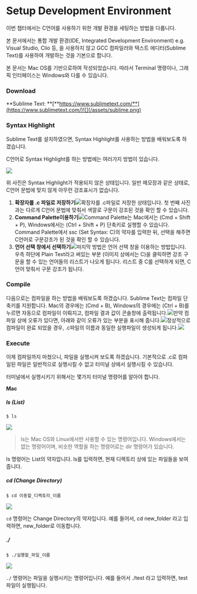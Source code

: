 # Setup Development Environment

이번 챕터에서는 C언어를 사용하기 위한 개발 환경을 세팅하는 방법을 다룹니다.

본 문서에서는 통합 개발 환경\(IDE, Integrated Development Environment\) e.g. Visual Studio, Clio 등, 을 사용하지 않고 GCC 컴파일러와 텍스트 에디터\(Sublime Text\)를 사용하여 개발하는 것을 기본으로 합니다.

본 문서는 Mac OS를 기반으로하여 작성되었습니다. 따라서 Terminal 명령이나, 그래픽 인터페이스는 Windows와 다를 수 있습니다.

### Download

**Sublime Text: **[**https://www.sublimetext.com/**](https://www.sublimetext.com/)![](/assets/sublime.png)

### Syntax Highlight

Sublime Text를 설치하였으면, Syntax Highlight를 사용하는 방법을 배워보도록 하겠습니다.

C언어로 Syntax Highlight를 하는 방법에는 여러가지 방법이 있습니다.

![](/assets/defalut.png)

위 사진은 Syntax Highlight가 적용되지 않은 상태입니다. 일반 메모장과 같은 상태로, C언어 문법에 맞지 않게 아무런 강조표시가 없습니다.

1. **확장자를 .c 파일로 저장하기**![](/assets/savetocfile.png)확장자를 .c파일로 저장한 상태입니다.  첫 번째 사진과는 다르게 C언어 문법에 맞춰서 색깔로 구문이 강조된 것을 확인 할 수 있습니다.
2. **Command Palette이용하기**![](/assets/command.png)Command Palette는 Mac에서는 \(Cmd + Shift + P\), Windows에서는 \(Ctrl + Shift + P\) 단축키로 실행할 수 있습니다. Command Palette에서 ssc \(Set Syntax: C\)의 약자를 입력한 뒤, 선택을 해주면 C언어로 구문강조가 된 것을 확인 할 수 있습니다.
3. **언어 선택 창에서 선택하기**![](/assets/select.png)마지막 방법은 언어 선택 창을 이용하는 방법입니다. 우측 하단에 Plain Text라고 써있는 부분 \(이미지 상에서는 C\)을 클릭하면 강조 구문을 할 수 있는 언어들의 리스트가 나오게 됩니다. 리스트 중 C를 선택하게 되면, C언어 맞춰서 구문 강조가 됩니다.


### Compile

다음으로는 컴파일을 하는 방법을 배워보도록 하겠습니다. Sublime Text는 컴파일 단축키를 지원합니다. Mac의 경우에는 \(Cmd + B\), Windows의 경우에는 \(Ctrl + B\)를 누르면 자동으로 컴파일이 이뤄지고, 컴파일 결과 값이 콘솔창에 출력됩니다.![](/assets/compile.png)만약 컴파일 상에 오류가 있다면, 아래와 같이 오류가 있는 부분을 표시해 줍니다.![](/assets/compile_error.png)정상적으로 컴파일이 완료 되었을 경우, .c파일의 이름과 동일한 실행파일이 생성되게 됩니다.![](/assets/compile_done.png)

### Execute

이제 컴파일까지 마쳤으니, 파일을 실행시켜 보도록 하겠습니다. 기본적으로 .c로 컴파일된 파일은 일반적으로 실행시킬 수 없고 터미널 상에서 실행시킬 수 있습니다.

터미널에서 실행시키기 위해서는 몇가지 터미널 명령어를 알아야 합니다.

**Mac**

##### ls (List)

```
$ ls
```

![](/assets/ls.png)

> ls는 Mac OS와 Linux에서만 사용할 수 있는 명령어입니다. Windows에서는 없는 명령어이며, 비슷한 역할을 하는 명령어로는 dir 명령어가 있습니다.

ls 명령어는 List의 약자압니다. ls를 입력하면, 현재 디렉토리 상에 있는 파일들을 보여줍니다.

##### cd (Change Directory)

```
$ cd 이동할_디렉토리_이름
```

![](/assets/cd.png)

`cd` 명령어는 Change Directory의 약자입니다. 예를 들어서, cd new_folder 라고 입력하면, new_folder로 이동합니다.

##### ./

```
$ ./실행할_파일_이름
```

![](/assets/execute.png)

`./` 명령어는 파일을 실행시키는 명령어입니다. 예를 들어서 ./test 라고 입력하면, test파일이 실행됩니다.
